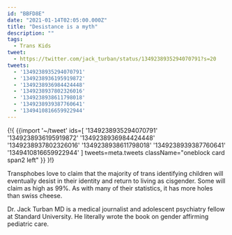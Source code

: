 ```yaml
---
id: "BBFD8E"
date: "2021-01-14T02:05:00.000Z"
title: "Desistance is a myth"
description: ""
tags:
  - Trans Kids
tweet:
  - https://twitter.com/jack_turban/status/1349238935294070791?s=20
tweets:
  - '1349238935294070791'
  - '1349238936195919872'
  - '1349238936984424448'
  - '1349238937802326016'
  - '1349238938611798018'
  - '1349238939387760641'
  - '1349410816659922944'
---
```

{!{
{{import '~/tweet' ids=[
  '1349238935294070791'
  '1349238936195919872'
  '1349238936984424448'
  '1349238937802326016'
  '1349238938611798018'
  '1349238939387760641'
  '1349410816659922944'
] tweets=meta.tweets className="oneblock card span2 left" }}
}!}

Transphobes love to claim that the majority of trans identifying children will eventually desist in their identity and return to living as cisgender. Some will claim as high as 99%. As with many of their statistics, it has more holes than swiss cheese.

Dr. Jack Turban MD is a medical journalist and adolescent psychiatry fellow at Standard University. He literally wrote the book on gender affirming pediatric care.
